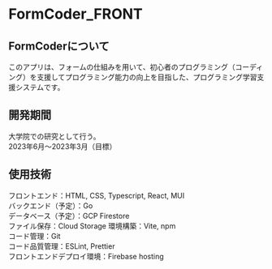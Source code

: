 # FormCoder_FRONT

## FormCoderについて

このアプリは、フォームの仕組みを用いて、初心者のプログラミング（コーディング）を支援してプログラミング能力の向上を目指した、プログラミング学習支援システムです。

## 開発期間

大学院での研究として行う。  
2023年6月〜2023年3月（目標）

## 使用技術

フロントエンド：HTML, CSS, Typescript, React, MUI  
バックエンド（予定）：Go  
データベース（予定）：GCP Firestore  
ファイル保存：Cloud Storage
環境構築：Vite, npm  
コード管理：Git  
コード品質管理：ESLint, Prettier  
フロントエンドデプロイ環境：Firebase hosting
